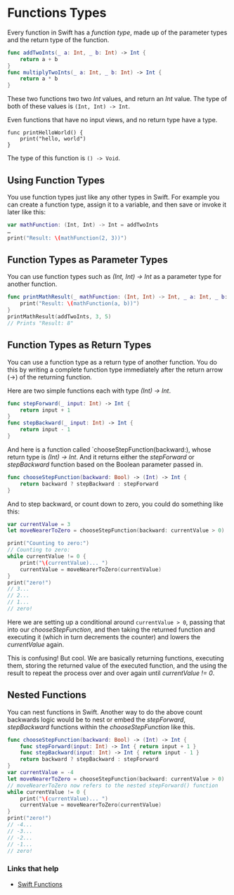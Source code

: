 # Functions Types

Every function in Swift has a _function type_, made up of the parameter types and the return type of the function.

```swift
func addTwoInts(_ a: Int, _ b: Int) -> Int {
    return a + b
}
func multiplyTwoInts(_ a: Int, _ b: Int) -> Int {
    return a * b
}
```

These two functions two two _Int_ values, and return an _Int_ value. The type of both of these values is `(Int, Int) -> Int`. 

Even functions that have no input views, and no return type have a type.

```swif
func printHelloWorld() {
    print("hello, world")
}
```

The type of this function is `() -> Void`.

## Using Function Types

You use function types just like any other types in Swift. For example you can create a function type, assign it to a variable, and then save or invoke it later like this:

```swift
var mathFunction: (Int, Int) -> Int = addTwoInts
…
print("Result: \(mathFunction(2, 3))")
```

## Function Types as Parameter Types

You can use function types such as _(Int, Int) -> Int_ as a parameter type for another function.

```swift
func printMathResult(_ mathFunction: (Int, Int) -> Int, _ a: Int, _ b: Int) {
    print("Result: \(mathFunction(a, b))")
}
printMathResult(addTwoInts, 3, 5)
// Prints "Result: 8"
```

## Function Types as Return Types

You can use a function type as a return type of another function. You do this by writing a complete function type immediately after the return arrow (->) of the returning function.

Here are two simple functions each with type _(Int) -> Int_.

```swift
func stepForward(_ input: Int) -> Int {
    return input + 1
}
func stepBackward(_ input: Int) -> Int {
    return input - 1
}
```

And here is a function called `chooseStepFunction(backward:), whose return type is _(Int) -> Int_. And it returns either the _stepForward_ or _stepBackward_ function based on the Boolean parameter passed in.

```swift
func chooseStepFunction(backward: Bool) -> (Int) -> Int {
    return backward ? stepBackward : stepForward
}
```

And to step backward, or count down to zero, you could do something like this:

```swift
var currentValue = 3
let moveNearerToZero = chooseStepFunction(backward: currentValue > 0)

print("Counting to zero:")
// Counting to zero:
while currentValue != 0 {
    print("\(currentValue)... ")
    currentValue = moveNearerToZero(currentValue)
}
print("zero!")
// 3...
// 2...
// 1...
// zero!
```

Here we are setting up a conditional around `currentValue > 0`, passing that into our _chooseStepFunction_, and then taking the returned function and executing it (which in turn decrements the counter) and lowers the _currentValue_ again.

This is confusing! But cool. We are basically returning functions, executing them, storing the returned value of the executed function, and the using the result to repeat the process over and over again until _currentValue != 0_.

## Nested Functions

You can nest functions in Swift. Another way to do the above count backwards logic would be to nest or embed the _stepForward_, _stepBackward_ functions within the _chooseStepFunction_ like this.

```swift
func chooseStepFunction(backward: Bool) -> (Int) -> Int {
    func stepForward(input: Int) -> Int { return input + 1 }
    func stepBackward(input: Int) -> Int { return input - 1 }
    return backward ? stepBackward : stepForward
}
var currentValue = -4
let moveNearerToZero = chooseStepFunction(backward: currentValue > 0)
// moveNearerToZero now refers to the nested stepForward() function
while currentValue != 0 {
    print("\(currentValue)... ")
    currentValue = moveNearerToZero(currentValue)
}
print("zero!")
// -4...
// -3...
// -2...
// -1...
// zero!
```










### Links that help

- [Swift Functions](https://docs.swift.org/swift-book/LanguageGuide/Functions.html)


